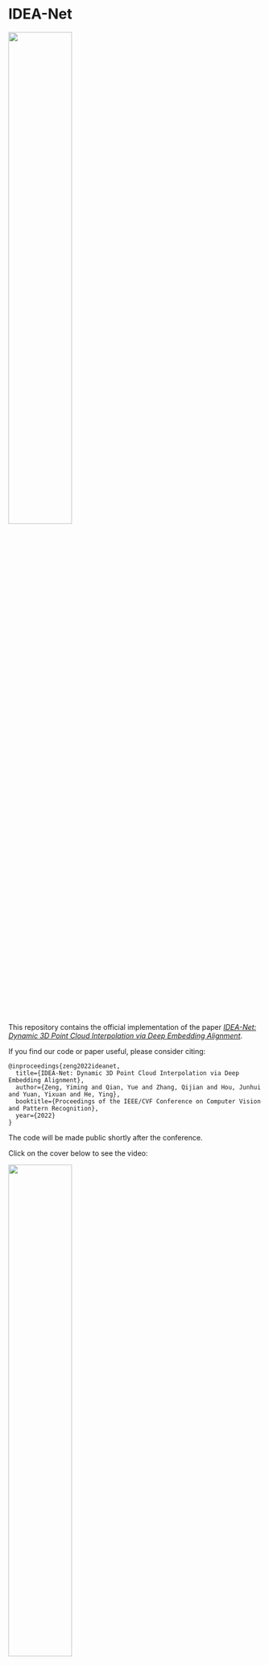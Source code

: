 # IDEA-Net

<!-- ![IDEA_Net_Poster_LaTex](https://user-images.githubusercontent.com/81420796/171416270-8f30d6c5-1444-4449-84ab-2dde1dc71ffb.jpg) -->
<img width="50%" height="50%" src="https://user-images.githubusercontent.com/81420796/171416270-8f30d6c5-1444-4449-84ab-2dde1dc71ffb.jpg"/>

This repository contains the official implementation of the paper [*IDEA-Net: Dynamic 3D Point Cloud Interpolation via Deep Embedding Alignment*](https://arxiv.org/abs/2203.11590).

If you find our code or paper useful, please consider citing:
```
@inproceedings{zeng2022ideanet,
  title={IDEA-Net: Dynamic 3D Point Cloud Interpolation via Deep Embedding Alignment},
  author={Zeng, Yiming and Qian, Yue and Zhang, Qijian and Hou, Junhui and Yuan, Yixuan and He, Ying},
  booktitle={Proceedings of the IEEE/CVF Conference on Computer Vision and Pattern Recognition},
  year={2022}
}
```
The code will be made public shortly after the conference.

<!-- ![ideanet-video](https://user-images.githubusercontent.com/81420796/171410771-83627aca-ebe6-4061-9995-e1b73c8bd7e6.jpg) -->

Click on the cover below to see the video:

[<img width="50%" height="50%" src="https://user-images.githubusercontent.com/81420796/171410771-83627aca-ebe6-4061-9995-e1b73c8bd7e6.jpg"/>](https://www.bilibili.com/video/BV1E94y1m73i?share_source=copy_web "video")
<!-- [![video](https://user-images.githubusercontent.com/81420796/171410771-83627aca-ebe6-4061-9995-e1b73c8bd7e6.jpg)](https://www.bilibili.com/video/BV1E94y1m73i?share_source=copy_web "video") -->

## Setup

## Processed dataset

You can download our processed DHB-dataset at [this google drive link](https://drive.google.com/drive/folders/1Oaras1mV6DOICMPkCggPZvnBAtc4SKgH?usp=sharing).

## TO-DO

- [x] DHB
- [ ] DHB_inf
- [ ] DFAUST
- [ ] DFAUST_inf
- [ ] train

## Running

#### Demo - Quick Start

#### Training

#### Evaluation

## Video demo

This is the compressed demo (due to github's 25MB limited size) and you can check the full size clear demo at this link of GoogleDrive (will provide asap):

![](https://github.com/ZENGYIMING-EAMON/IDEA-Net/blob/main/demo_small_size.gif)

## Acknowledgements

<!-- For further questions, please contact 'ym.zeng@my.cityu.edu.hk' -->
